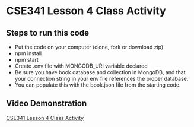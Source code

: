 # CSE341 Lesson 4 Class Activity

## Steps to run this code

- Put the code on your computer (clone, fork or download zip)
- npm install
- npm start
- Create .env file with MONGODB_URI variable declared
- Be sure you have book database and collection in MongoDB, and that your connection string in your env file references the proper database.
- You can populate this with the book.json file from the starting code.

## Video Demonstration

[CSE341 Lesson 4 Class Activity](https://www.youtube.com/watch?v=6tDmGDQ-Qc0)
